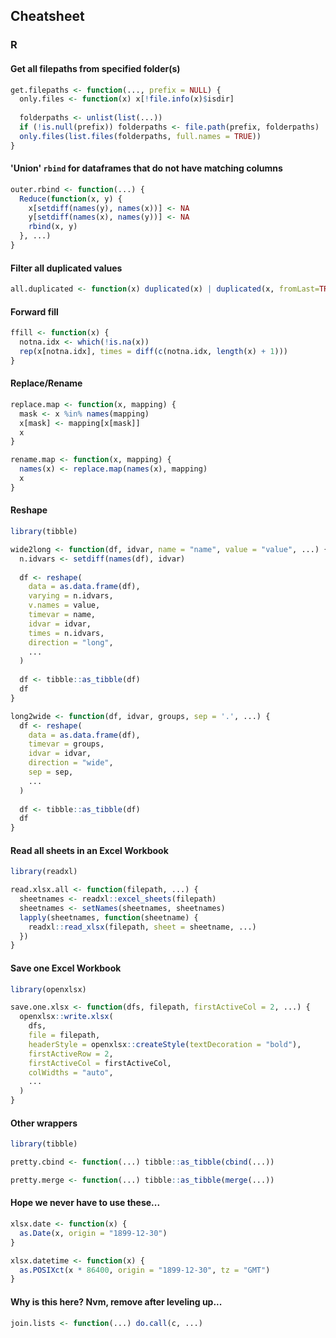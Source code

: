 ## Cheatsheet

### R

#### Get all filepaths from specified folder(s)

```r
get.filepaths <- function(..., prefix = NULL) {
  only.files <- function(x) x[!file.info(x)$isdir]
  
  folderpaths <- unlist(list(...))
  if (!is.null(prefix)) folderpaths <- file.path(prefix, folderpaths)
  only.files(list.files(folderpaths, full.names = TRUE))
}
```

#### 'Union' `rbind` for dataframes that do not have matching columns

```r
outer.rbind <- function(...) {
  Reduce(function(x, y) {
    x[setdiff(names(y), names(x))] <- NA
    y[setdiff(names(x), names(y))] <- NA
    rbind(x, y)
  }, ...)
}
```

#### Filter all duplicated values

```r
all.duplicated <- function(x) duplicated(x) | duplicated(x, fromLast=TRUE)
```

#### Forward fill

```r
ffill <- function(x) {
  notna.idx <- which(!is.na(x))
  rep(x[notna.idx], times = diff(c(notna.idx, length(x) + 1)))
}
```

#### Replace/Rename

```r
replace.map <- function(x, mapping) {
  mask <- x %in% names(mapping)
  x[mask] <- mapping[x[mask]]
  x
}

rename.map <- function(x, mapping) {
  names(x) <- replace.map(names(x), mapping)
  x
}
```

#### Reshape

```r
library(tibble)

wide2long <- function(df, idvar, name = "name", value = "value", ...) {
  n.idvars <- setdiff(names(df), idvar)
  
  df <- reshape(
    data = as.data.frame(df),
    varying = n.idvars,
    v.names = value,
    timevar = name,
    idvar = idvar,
    times = n.idvars,
    direction = "long",
    ...
  )
  
  df <- tibble::as_tibble(df)
  df
}

long2wide <- function(df, idvar, groups, sep = '.', ...) {
  df <- reshape(
    data = as.data.frame(df),
    timevar = groups,
    idvar = idvar,
    direction = "wide",
    sep = sep,
    ...
  )
  
  df <- tibble::as_tibble(df)
  df
}
```

#### Read all sheets in an Excel Workbook

```r
library(readxl)

read.xlsx.all <- function(filepath, ...) {
  sheetnames <- readxl::excel_sheets(filepath)
  sheetnames <- setNames(sheetnames, sheetnames)
  lapply(sheetnames, function(sheetname) {
    readxl::read_xlsx(filepath, sheet = sheetname, ...)
  })
}
```

#### Save one Excel Workbook

```r
library(openxlsx)

save.one.xlsx <- function(dfs, filepath, firstActiveCol = 2, ...) {
  openxlsx::write.xlsx(
    dfs,
    file = filepath,
    headerStyle = openxlsx::createStyle(textDecoration = "bold"),
    firstActiveRow = 2,
    firstActiveCol = firstActiveCol,
    colWidths = "auto",
    ...
  )
}
```

#### Other wrappers

```r
library(tibble)

pretty.cbind <- function(...) tibble::as_tibble(cbind(...))

pretty.merge <- function(...) tibble::as_tibble(merge(...))
```

#### Hope we never have to use these...

```r
xlsx.date <- function(x) {
  as.Date(x, origin = "1899-12-30")
}

xlsx.datetime <- function(x) {
  as.POSIXct(x * 86400, origin = "1899-12-30", tz = "GMT")
}
```

#### Why is this here? Nvm, remove after leveling up...

```r
join.lists <- function(...) do.call(c, ...)
```
